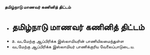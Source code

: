 **தமிழ்நாடு மாணவர் கணினித் திட்டம்**
- # தமிழ்நாடு மாணவர் கணினித் திட்டம்
- a. வடமேற்கு ஆப்பிரிக்க இஸ்லாமியரின் பாணியிலமைந்துள்ள
- வடமேற்கு ஆப்பிரிக்க இஸ்லாமியர் பாணிக்குரிய வேலைப்பாடுடை.ய.

